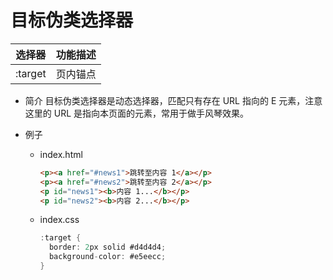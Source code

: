 # 目标伪类选择器

| 选择器  | 功能描述 |
| :-----: | :------- |
| :target | 页内锚点 |

- 简介
  目标伪类选择器是动态选择器，匹配只有存在 URL 指向的 E 元素，注意这里的 URL 是指向本页面的元素，常用于做手风琴效果。
- 例子

  - index.html

    ```html
    <p><a href="#news1">跳转至内容 1</a></p>
    <p><a href="#news2">跳转至内容 2</a></p>
    <p id="news1"><b>内容 1...</b></p>
    <p id="news2"><b>内容 2...</b></p>
    ```

  - index.css

    ```cs
    :target {
      border: 2px solid #d4d4d4;
      background-color: #e5eecc;
    }
    ```


